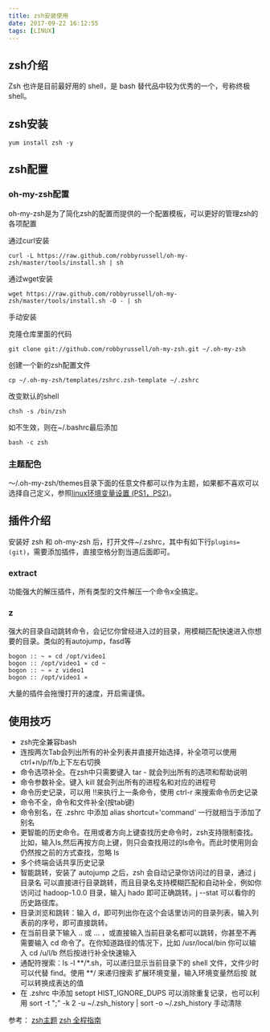 ```yaml
---
title: zsh安装使用
date: 2017-09-22 16:12:55
tags: [LINUX]
---
```

## zsh介绍

Zsh 也许是目前最好用的 shell，是 bash 替代品中较为优秀的一个，号称终极shell。

<!-- more -->

## zsh安装

```
yum install zsh -y
```

## zsh配置

### oh-my-zsh配置

oh-my-zsh是为了简化zsh的配置而提供的一个配置模板，可以更好的管理zsh的各项配置

通过curl安装
```
curl -L https://raw.github.com/robbyrussell/oh-my-zsh/master/tools/install.sh | sh
```
通过wget安装
```
wget https://raw.github.com/robbyrussell/oh-my-zsh/master/tools/install.sh -O - | sh
```

手动安装

克隆仓库里面的代码
```
git clone git://github.com/robbyrussell/oh-my-zsh.git ~/.oh-my-zsh
```

创建一个新的zsh配置文件
```
cp ~/.oh-my-zsh/templates/zshrc.zsh-template ~/.zshrc
```

改变默认的shell
```
chsh -s /bin/zsh
```

如不生效，则在~/.bashrc最后添加
```
bash -c zsh
```

### 主题配色

～/.oh-my-zsh/themes目录下面的任意文件都可以作为主题，如果都不喜欢可以选择自己定义，参照[linux环境变量设置 (PS1，PS2)](http://blog.csdn.net/lushujun2011/article/details/7351926)。

## 插件介绍

安装好 zsh 和 oh-my-zsh 后，打开文件~/.zshrc，其中有如下行`plugins=(git)`，需要添加插件，直接空格分割当道后面即可。

### extract
功能强大的解压插件，所有类型的文件解压一个命令x全搞定。

### z
强大的目录自动跳转命令，会记忆你曾经进入过的目录，用模糊匹配快速进入你想要的目录。类似的有autojump，fasd等
```
bogon :: ~ » cd /opt/video1 
bogon :: /opt/video1 » cd ~
bogon :: ~ » z video1
bogon :: /opt/video1 » 
```
大量的插件会拖慢打开的速度，开启需谨慎。

## 使用技巧
- zsh完全兼容bash
- 连按两次Tab会列出所有的补全列表并直接开始选择，补全项可以使用 ctrl+n/p/f/b上下左右切换
- 命令选项补全。在zsh中只需要键入 tar -<tab> 就会列出所有的选项和帮助说明
- 命令参数补全。键入 kill <tab> 就会列出所有的进程名和对应的进程号
- 命令历史记录，可以用 !!来执行上一条命令，使用 ctrl-r 来搜索命令历史记录
- 命令不全，命令和文件补全(按tab键)
- 命令别名，在 .zshrc 中添加 alias shortcut='command' 一行就相当于添加了别名
- 更智能的历史命令。在用或者方向上键查找历史命令时，zsh支持限制查找。比如，输入ls,然后再按方向上键，则只会查找用过的ls命令。而此时使用则会仍然按之前的方式查找，忽略 ls
- 多个终端会话共享历史记录
- 智能跳转，安装了 autojump 之后，zsh 会自动记录你访问过的目录，通过 j 目录名 可以直接进行目录跳转，而且目录名支持模糊匹配和自动补全，例如你访问过 hadoop-1.0.0 目录，输入j hado 即可正确跳转。j --stat 可以看你的历史路径库。
- 目录浏览和跳转：输入 d，即可列出你在这个会话里访问的目录列表，输入列表前的序号，即可直接跳转。
- 在当前目录下输入 .. 或 ... ，或直接输入当前目录名都可以跳转，你甚至不再需要输入 cd 命令了。在你知道路径的情况下，比如 /usr/local/bin 你可以输入 cd /u/l/b 然后按进行补全快速输入
- 通配符搜索：ls -l **/*.sh，可以递归显示当前目录下的 shell 文件，文件少时可以代替 find。使用 **/ 来递归搜索
扩展环境变量，输入环境变量然后按 就可以转换成表达的值
- 在 .zshrc 中添加 setopt HIST_IGNORE_DUPS 可以消除重复记录，也可以利用 sort -t ";" -k 2 -u ~/.zsh_history | sort -o ~/.zsh_history 手动清除

参考：
[zsh主题](https://github.com/robbyrussell/oh-my-zsh/wiki/themes)
[zsh 全程指南](http://wdxtub.com/2016/02/18/oh-my-zsh/)
